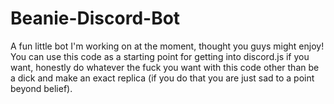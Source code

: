 # Beanie-Discord-Bot
A fun little bot I'm working on at the moment, thought you guys might enjoy!
You can use this code as a starting point for getting into discord.js if you want, honestly do whatever the fuck you want with this code other than be a dick and make an exact replica (if you do that you are just sad to a point beyond belief).
